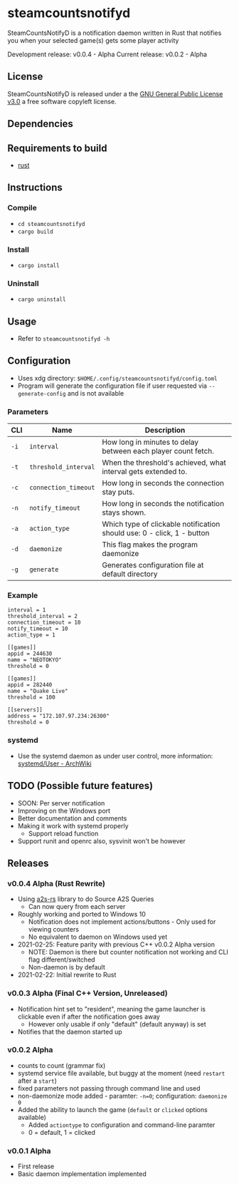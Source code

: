 # steamcountsnotifyd
SteamCountsNotifyD is a notification daemon written in Rust that notifies you when your selected game(s) gets some player activity

Development release: v0.0.4 - Alpha
Current release: v0.0.2 - Alpha

## License
SteamCountsNotifyD is released under a the [GNU General Public License v3.0](https://www.gnu.org/licenses/gpl-3.0.html) a free software copyleft license.

## Dependencies

## Requirements to build
* [rust](https://www.rust-lang.org/)

## Instructions
### Compile
* `cd steamcountsnotifyd`
* `cargo build`
### Install
* `cargo install`
### Uninstall
* `cargo uninstall`

## Usage
* Refer to `steamcountsnotifyd -h`

## Configuration
* Uses xdg directory: `$HOME/.config/steamcountsnotifyd/config.toml`
* Program will generate the configuration file if user requested via `--generate-config` and is not available
### Parameters
CLI | Name | Description
---|---|---
`-i` | `interval` | How long in minutes to delay between each player count fetch.
`-t` | `threshold_interval` | When the threshold's achieved, what interval gets extended to.
`-c` | `connection_timeout` | How long in seconds the connection stay puts.
`-n` | `notify_timeout` | How long in seconds the notification stays shown.
`-a` | `action_type` | Which type of clickable notification should use: 0 - click, 1 - button
`-d` | `daemonize` | This flag makes the program daemonize
`-g` | `generate` | Generates configuration file at default directory 
### Example
```
interval = 1
threshold_interval = 2
connection_timeout = 10
notify_timeout = 10
action_type = 1

[[games]]
appid = 244630
name = "NEOTOKYO"
threshold = 0

[[games]]
appid = 282440
name = "Quake Live"
threshold = 100

[[servers]]
address = "172.107.97.234:26300"
threshold = 0
```

### systemd
* Use the systemd daemon as under user control, more information: [systemd/User - ArchWiki](https://wiki.archlinux.org/index.php/systemd/User)

## TODO (Possible future features)
* SOON: Per server notification
* Improving on the Windows port
* Better documentation and comments
* Making it work with systemd properly
  * Support reload function
* Support runit and openrc also, sysvinit won't be however

## Releases
### v0.0.4 Alpha (Rust Rewrite)
* Using [a2s-rs](https://github.com/rumblefrog/a2s-rs) library to do Source A2S Queries
  * Can now query from each server
* Roughly working and ported to Windows 10
  * Notification does not implement actions/buttons - Only used for viewing counters
  * No equivalent to daemon on Windows used yet
* 2021-02-25: Feature parity with previous C++ v0.0.2 Alpha version
  * NOTE: Daemon is there but counter notification not working and CLI flag different/switched
  * Non-daemon is by default
* 2021-02-22: Initial rewrite to Rust
### v0.0.3 Alpha (Final C++ Version, Unreleased)
* Notification hint set to "resident", meaning the game launcher is clickable even if after the notification goes away
  * However only usable if only "default" (default anyway) is set
* Notifies that the daemon started up
### v0.0.2 Alpha
* counts to count (grammar fix)
* systemd service file available, but buggy at the moment (need `restart` after a `start`)
* fixed parameters not passing through command line and used
* non-daemonize mode added - paramter: `-n=0`; configuration: `daemonize 0`
* Added the ability to launch the game (`default` or `clicked` options available)
  * Added `actiontype` to configuration and command-line paramter
  * 0 = default, 1 = clicked
### v0.0.1 Alpha
* First release
* Basic daemon implementation implemented

